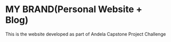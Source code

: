 # MY BRAND(Personal Website + Blog)
   This is the website developed as part of Andela Capstone Project Challenge